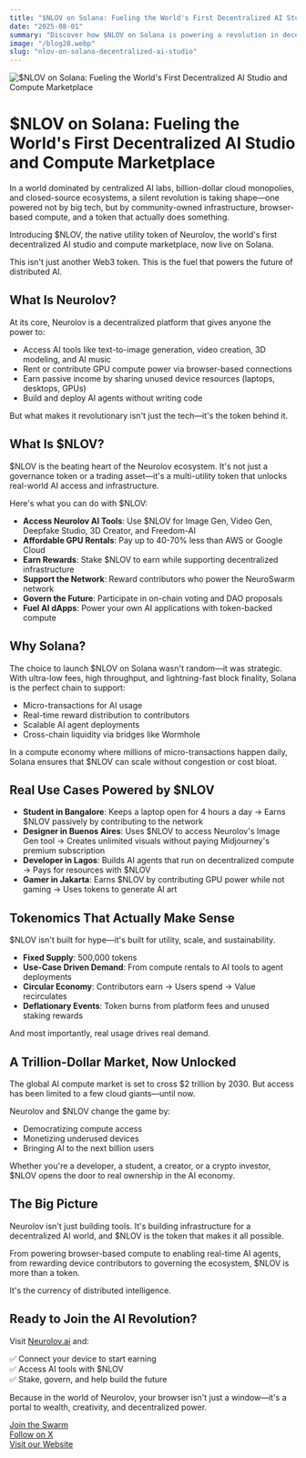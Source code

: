 ```yaml
---
title: "$NLOV on Solana: Fueling the World's First Decentralized AI Studio and Compute Marketplace"
date: "2025-08-01"
summary: "Discover how $NLOV on Solana is powering a revolution in decentralized AI, enabling a community-owned ecosystem of AI tools and compute resources."
image: "/blog28.webp"
slug: "nlov-on-solana-decentralized-ai-studio"
---
```


![$NLOV on Solana: Fueling the World's First Decentralized AI Studio and Compute Marketplace](/blog28.webp)

# $NLOV on Solana: Fueling the World's First Decentralized AI Studio and Compute Marketplace

In a world dominated by centralized AI labs, billion-dollar cloud monopolies, and closed-source ecosystems, a silent revolution is taking shape—one powered not by big tech, but by community-owned infrastructure, browser-based compute, and a token that actually does something.

Introducing $NLOV, the native utility token of Neurolov, the world's first decentralized AI studio and compute marketplace, now live on Solana.

This isn't just another Web3 token. This is the fuel that powers the future of distributed AI.

## What Is Neurolov?

At its core, Neurolov is a decentralized platform that gives anyone the power to:

- Access AI tools like text-to-image generation, video creation, 3D modeling, and AI music
- Rent or contribute GPU compute power via browser-based connections
- Earn passive income by sharing unused device resources (laptops, desktops, GPUs)
- Build and deploy AI agents without writing code

But what makes it revolutionary isn't just the tech—it's the token behind it.

## What Is $NLOV?

$NLOV is the beating heart of the Neurolov ecosystem. It's not just a governance token or a trading asset—it's a multi-utility token that unlocks real-world AI access and infrastructure.

Here's what you can do with $NLOV:

- **Access Neurolov AI Tools**: Use $NLOV for Image Gen, Video Gen, Deepfake Studio, 3D Creator, and Freedom-AI
- **Affordable GPU Rentals**: Pay up to 40-70% less than AWS or Google Cloud
- **Earn Rewards**: Stake $NLOV to earn while supporting decentralized infrastructure
- **Support the Network**: Reward contributors who power the NeuroSwarm network
- **Govern the Future**: Participate in on-chain voting and DAO proposals
- **Fuel AI dApps**: Power your own AI applications with token-backed compute

## Why Solana?

The choice to launch $NLOV on Solana wasn't random—it was strategic. With ultra-low fees, high throughput, and lightning-fast block finality, Solana is the perfect chain to support:

- Micro-transactions for AI usage
- Real-time reward distribution to contributors
- Scalable AI agent deployments
- Cross-chain liquidity via bridges like Wormhole

In a compute economy where millions of micro-transactions happen daily, Solana ensures that $NLOV can scale without congestion or cost bloat.

## Real Use Cases Powered by $NLOV

- **Student in Bangalore**: Keeps a laptop open for 4 hours a day → Earns $NLOV passively by contributing to the network
- **Designer in Buenos Aires**: Uses $NLOV to access Neurolov's Image Gen tool → Creates unlimited visuals without paying Midjourney's premium subscription
- **Developer in Lagos**: Builds AI agents that run on decentralized compute → Pays for resources with $NLOV
- **Gamer in Jakarta**: Earns $NLOV by contributing GPU power while not gaming → Uses tokens to generate AI art

## Tokenomics That Actually Make Sense

$NLOV isn't built for hype—it's built for utility, scale, and sustainability.

- **Fixed Supply**: 500,000 tokens
- **Use-Case Driven Demand**: From compute rentals to AI tools to agent deployments
- **Circular Economy**: Contributors earn → Users spend → Value recirculates
- **Deflationary Events**: Token burns from platform fees and unused staking rewards

And most importantly, real usage drives real demand.

## A Trillion-Dollar Market, Now Unlocked

The global AI compute market is set to cross $2 trillion by 2030. But access has been limited to a few cloud giants—until now.

Neurolov and $NLOV change the game by:

- Democratizing compute access
- Monetizing underused devices
- Bringing AI to the next billion users

Whether you're a developer, a student, a creator, or a crypto investor, $NLOV opens the door to real ownership in the AI economy.

## The Big Picture

Neurolov isn't just building tools. It's building infrastructure for a decentralized AI world, and $NLOV is the token that makes it all possible.

From powering browser-based compute to enabling real-time AI agents, from rewarding device contributors to governing the ecosystem, $NLOV is more than a token.

It's the currency of distributed intelligence.

## Ready to Join the AI Revolution?

Visit [Neurolov.ai](https://neurolov.ai) and:

✅ Connect your device to start earning  
✅ Access AI tools with $NLOV  
✅ Stake, govern, and help build the future

Because in the world of Neurolov, your browser isn't just a window—it's a portal to wealth, creativity, and decentralized power.

[Join the Swarm](https://swarm.neurolov.ai)  
[Follow on X](https://x.com/neurolov)  
[Visit our Website](https://neurolov.ai)
